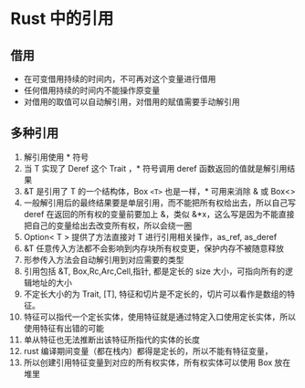 ﻿# Rust 中的引用

## 借用

* 在可变借用持续的时间内，不可再对这个变量进行借用
* 任何借用持续的时间内不能操作原变量
* 对借用的取值可以自动解引用，对借用的赋值需要手动解引用

## 多种引用

1. 解引用使用 * 符号
2. 当 T 实现了 Deref 这个 Trait ，* 符号调用 deref 函数返回的值就是解引用结果
3. &T 是引用了 T 的一个结构体，Box `<T>`  也是一样，* 可用来消除 & 或 Box<>
4. 一般解引用后的最终结果要是单层引用，而不能把所有权给出去，所以自己写 deref 在返回的所有权的变量前要加上 &，类似 &*x，这么写是因为不能直接把自己的变量给出去改变所有权，所以会绕一圈
5. Option< T > 提供了方法直接对 T 进行引用相关操作，as_ref, as_deref
6. &T 任意传入方法都不会影响到内存块所有权变更，保护内存不被随意释放
7. 形参传入方法会自动解引用到对应需要的类型
8. 引用包括 &T, Box,Rc,Arc,Cell,指针, 都是定长的 size 大小，可指向所有的逻辑地址的大小
9. 不定长大小的为 Trait, [T], 特征和切片是不定长的，切片可以看作是数组的特征。
10. 特征可以指代一个定长实体，使用特征就是通过特定入口使用定长实体，所以使用特征有出错的可能
11. 单从特征也无法推断出该特征所指代的实体的长度
12. rust 编译期间变量（都在栈内）都得是定长的，所以不能有特征变量，
13. 所以创建引用特征变量到对应的所有权实体，所有权实体可以使用 Box 放在堆里